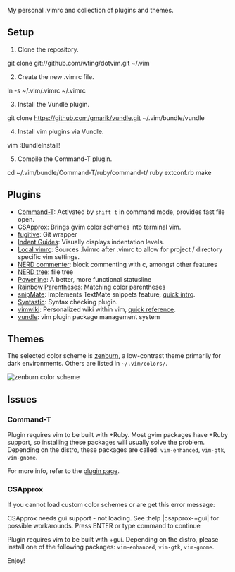 
My personal .vimrc and collection of plugins and themes.

## Setup

1. Clone the repository.

  git clone git://github.com/wting/dotvim.git ~/.vim

2. Create the new .vimrc file.

  ln -s ~/.vim/.vimrc ~/.vimrc

3. Install the Vundle plugin.

  git clone https://github.com/gmarik/vundle.git ~/.vim/bundle/vundle

4. Install vim plugins via Vundle.

  vim
  :BundleInstall!

5. Compile the Command-T plugin.

  cd ~/.vim/bundle/Command-T/ruby/command-t/
  ruby extconf.rb
  make

## Plugins

- [Command-T](http://www.vim.org/scripts/script.php?script_id=3025): Activated by `shift t` in command mode, provides fast file open.
- [CSApprox](http://www.vim.org/scripts/script.php?script_id=2390): Brings gvim color schemes into terminal vim.
- [fugitive](http://www.vim.org/scripts/script.php?script_id=2975): Git wrapper
- [Indent Guides](http://www.vim.org/scripts/script.php?script_id=3361): Visually displays indentation levels.
- [Local vimrc](http://www.vim.org/scripts/script.php?script_id=441): Sources .lvimrc after .vimrc to allow for project / directory specific vim settings.
- [NERD commenter](http://www.vim.org/scripts/script.php?script_id=1218): block commenting with <leader>c<space>, amongst other features
- [NERD tree](http://www.vim.org/scripts/script.php?script_id=1658): file tree
- [Powerline](http://www.vim.org/scripts/script.php?script_id=3881): A better, more functional statusline
- [Rainbow Parentheses](http://www.vim.org/scripts/script.php?script_id=3772): Matching color parentheses
- [snipMate](http://www.vim.org/scripts/script.php?script_id=2540): Implements TextMate snippets feature, [quick intro](http://vimeo.com/3535418).
- [Syntastic](http://www.vim.org/scripts/script.php?script_id=2736): Syntax checking plugin.
- [vimwiki](http://www.vim.org/scripts/script.php?script_id=2226): Personalized wiki within vim, [quick reference](http://vimwiki.googlecode.com/hg/misc/Vimwiki1.1.1QR.pdf).
- [vundle](https://github.com/gmarik/vundle): vim plugin package management system

## Themes

The selected color scheme is [zenburn](http://slinky.imukuppi.org/zenburnpage/), a low-contrast theme primarily for dark environments. Others are listed in `~/.vim/colors/`.

![zenburn color scheme](http://slinky.imukuppi.org/wpress/wp-content/uploads/2008/04/zenburn.png "zenburn")

## Issues

### Command-T

Plugin requires vim to be built with +Ruby.  Most gvim packages have +Ruby support, so installing these packages will usually solve the problem. Depending on the distro, these packages are called: `vim-enhanced`, `vim-gtk`, `vim-gnome`.

For more info, refer to the [plugin page](http://www.vim.org/scripts/script.php?script_id=3025).

### CSApprox

If you cannot load custom color schemes or are get this error message:

CSApprox needs gui support - not loading.
See :help |csapprox-+gui| for possible workarounds.
Press ENTER or type command to continue

Plugin requires vim to be built with +gui.  Depending on the distro, please install one of the following packages: `vim-enhanced`, `vim-gtk`, `vim-gnome`.

Enjoy!
